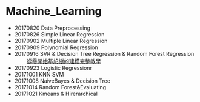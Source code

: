 # Machine_Learning
+ 20170820 Data Preprocessing
+ 20170826 Simple Linear Regression  
+ 20170902 Multiple Linear Regression
+ 20170909 Polynomial Regression
+ 20170916 SVR & Decision Tree Regression & Random Forest Regression <br>
               [從零開始基於樹的建模完整教學](https://kknews.cc/news/rgmb3x.html)<br>
+ 20170923 Logistic Regressionr <br>
+ 20171001 KNN SVM <br>
+ 20171008 NaiveBayes & Decision Tree <br>
+ 20171014 Random Forest&Evaluating<br>
+ 20171021 Kmeans & Hirerarchical<br>
